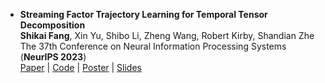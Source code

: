 ---
---

- **Streaming Factor Trajectory Learning for Temporal Tensor Decomposition**  
  **Shikai Fang**, Xin Yu, Shibo Li, Zheng Wang, Robert Kirby, Shandian Zhe  
  The 37th Conference on Neural Information Processing Systems (**NeurIPS 2023**)  
  [Paper](https://arxiv.org/abs/2310.17021) | [Code](https://github.com/xuangu-fang/Streaming-Factor-Trajectory-Learning) | [Poster](/files/SFTL-NIPS-2023-poster.pdf) | [Slides](/files/SFTL_slides_long.pdf)

